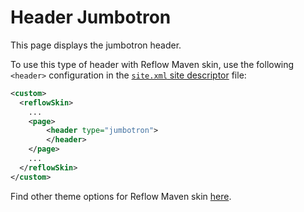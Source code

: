 # Header Jumbotron

This page displays the jumbotron header.

To use this type of header with Reflow Maven skin, use the following `<header>` configuration
in the [`site.xml` site descriptor][site-xml] file:
  
```xml
<custom>
  <reflowSkin>
    ...
    <page>
        <header type="jumbotron">
        </header>
    </page>
    ...
  </reflowSkin>
</custom>
```

Find other theme options for Reflow Maven skin [here][reflow-header].

[site-xml]: http://maven.apache.org/doxia/doxia-sitetools/doxia-decoration-model/decoration.html
[reflow-header]: ../reflow-documentation.html#components-header
